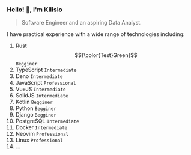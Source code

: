 
### Hello! 👋, I'm Kilisio

> Software Engineer and an aspiring Data Analyst.

I have practical experience with a wide range of technologies including: 

1. Rust $${\color{Test}Green}$$`Begginer`
2. TypeScript `Intermediate`
3. Deno `Intermediate`
4. JavaScript `Professional`
5. VueJS `Intermediate`
6. SolidJS `Intermediate`
7. Kotlin `Begginer`
8. Python `Begginer`
9. Django `Begginer`
10. PostgreSQL `Intermediate`
11. Docker `Intermediate`
12. Neovim `Professional`
13. Linux `Professional`
14. ...

